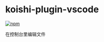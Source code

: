 # koishi-plugin-vscode

[![npm](https://img.shields.io/npm/v/koishi-plugin-vscode?style=flat-square)](https://www.npmjs.com/package/koishi-plugin-vscode)

在控制台里编辑文件
